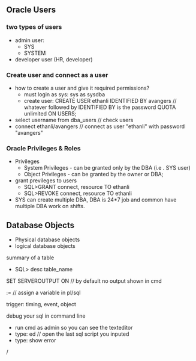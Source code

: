## Oracle Users
### two types of users
- admin user:
  - SYS
  - SYSTEM
- developer user (HR, developer)

### Create user and connect as a user
- how to create a user and give it required permissions?
  - must login as sys: sys as sysdba
  - create user: 
  CREATE USER ethanli
  IDENTIFIED BY avangers  // whatever followed by IDENTIFIED BY is the password
  QUOTA unlimited ON USERS;
- select username from dba_users // check users
- connect ethanli/avangers // connect as user "ethanli" with password "avangers"

### Oracle Privileges & Roles
- Privileges 
  - System Privileges - can be granted only by the DBA (i.e
  . SYS user)
  - Object Privileges - can be granted by the owner or DBA;
- grant previleges to users
  - SQL>GRANT connect, resource TO ethanli
  - SQL>REVOKE connect, resource TO ethanli
- SYS can create multiple DBA, DBA is 24*7 job and common have multiple DBA work on shifts.

## Database Objects
- Physical database objects
- logical database objects


summary of a table 
- SQL> desc table_name 

SET SERVEROUTPUT ON // by default no output shown in cmd


:= // assign a variable in pl/sql


trigger: timing, event, object

debug your sql in command line
- run cmd as admin so you can see the texteditor 
- type: ed // open the last sql script you inputed
- type: show error

/
